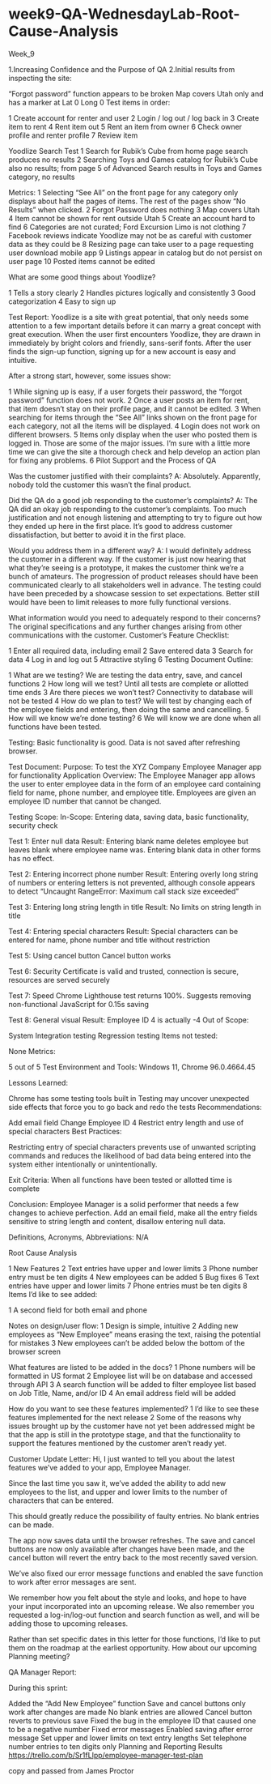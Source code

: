 # week9-QA-WednesdayLab-Root-Cause-Analysis


Week_9



1.Increasing Confidence and the Purpose of QA
2.Initial results from inspecting the site:

“Forgot password” function appears to be broken
Map covers Utah only and has a marker at Lat 0 Long 0
Test items in order:

1 Create account for renter and user
2 Login / log out / log back in
3 Create item to rent
4 Rent item out
5 Rent an item from owner
6 Check owner profile and renter profile
7 Review item


Yoodlize Search Test
1 Search for Rubik’s Cube from home page search produces no results
2 Searching Toys and Games catalog for Rubik’s Cube also no results; from page 5 of Advanced Search results in Toys and Games category, no results


Metrics:
1 Selecting “See All” on the front page for any category only displays about half the pages of items. The rest of the pages show “No Results” when clicked.
2 Forgot Password does nothing
3 Map covers Utah
4 Item cannot be shown for rent outside Utah
5 Create an account hard to find
6 Categories are not curated; Ford Excursion Limo is not clothing
7 Facebook reviews indicate Yoodlize may not be as careful with customer data as they could be
8 Resizing page can take user to a page requesting user download mobile app
9 Listings appear in catalog but do not persist on user page
10 Posted items cannot be edited



What are some good things about Yoodlize?

1 Tells a story clearly
2 Handles pictures logically and consistently
3 Good categorization
4 Easy to sign up



Test Report:
Yoodlize is a site with great potential, that only needs some attention to a few important details before it can marry a great concept with great execution. When the user first encounters Yoodlize, they are drawn in immediately by bright colors and friendly, sans-serif fonts. After the user finds the sign-up function, signing up for a new account is easy and intuitive.

After a strong start, however, some issues show:

1 While signing up is easy, if a user forgets their password, the “forgot password” function does not work.
2 Once a user posts an item for rent, that item doesn’t stay on their profile page, and it cannot be edited.
3 When searching for items through the “See All” links shown on the front page for each category, not all the items will be displayed.
4 Login does not work on different browsers.
5 Items only display when the user who posted them is logged in. Those are some of the major issues. I’m sure with a little more time we can give the site a thorough check and help develop an action plan for fixing any problems.
6 Pilot Support and the Process of QA

Was the customer justified with their complaints?
A: Absolutely. Apparently, nobody told the customer this wasn’t the final product.

Did the QA do a good job responding to the customer’s complaints?
A: The QA did an okay job responding to the customer’s complaints. Too much justification and not enough listening and attempting to try to figure out how they ended up here in the first place. It’s good to address customer dissatisfaction, but better to avoid it in the first place.

Would you address them in a different way?
A: I would definitely address the customer in a different way. If the customer is just now hearing that what they’re seeing is a prototype, it makes the customer think we’re a bunch of amateurs. The progression of product releases should have been communicated clearly to all stakeholders well in advance. The testing could have been preceded by a showcase session to set expectations. Better still would have been to limit releases to more fully functional versions.

What information would you need to adequately respond to their concerns?
The original specifications and any further changes arising from other communications with the customer. Customer’s Feature Checklist:

1 Enter all required data, including email
2 Save entered data
3 Search for data
4 Log in and log out
5 Attractive styling
6 Testing Document Outline:

1 What are we testing? We are testing the data entry, save, and cancel functions
2 How long will we test? Until all tests are complete or allotted time ends
3 Are there pieces we won’t test? Connectivity to database will not be tested
4 How do we plan to test? We will test by changing each of the employee fields and entering, then doing the same and cancelling.
5 How will we know we’re done testing?
6 We will know we are done when all functions have been tested.

Testing: Basic functionality is good. Data is not saved after refreshing browser.

Test Document:
Purpose: To test the XYZ Company Employee Manager app for functionality Application Overview: The Employee Manager app allows the user to enter employee data in the form of an employee card containing field for name, phone number, and employee title. Employees are given an employee ID number that cannot be changed.

Testing Scope:
In-Scope:
Entering data, saving data, basic functionality, security check

Test 1: Enter null data
Result: Entering blank name deletes employee but leaves blank where 
employee name was. Entering blank data in other forms has no effect. 

Test 2: Entering incorrect phone number
Result: Entering overly long string of numbers or entering letters is not prevented, 
although console appears to detect “Uncaught RangeError: Maximum call stack size exceeded”

Test 3: Entering long string length in title
Result: No limits on string length in title

Test 4: Entering special characters
Result: Special characters can be entered for name, phone number and title without restriction

Test 5: Using cancel button
Cancel button works

Test 6: Security
Certificate is valid and trusted, connection is secure, resources are served securely

Test 7: Speed
Chrome Lighthouse test returns 100%. Suggests removing non-functional JavaScript for 0.15s saving

Test 8: General visual
Result: Employee ID 4 is actually -4
Out of Scope:

System Integration testing
Regression testing
Items not tested:

None
Metrics:

5 out of 5 
Test Environment and Tools: Windows 11, Chrome 96.0.4664.45

Lessons Learned:

Chrome has some testing tools built in
Testing may uncover unexpected side effects that force you to go back and redo the tests
Recommendations:

Add email field
Change Employee ID 4
Restrict entry length and use of special characters
Best Practices:

Restricting entry of special characters prevents use of unwanted scripting commands 
and reduces the likelihood of bad data being entered into the system either intentionally or unintentionally.

Exit Criteria:
When all functions have been tested or allotted time is complete

Conclusion:
Employee Manager is a solid performer that needs a few changes to achieve perfection. 
Add an email field, make all the entry fields sensitive to string length and content, disallow entering null data.

Definitions, Acronyms, Abbreviations: N/A

Root Cause Analysis

1 New Features
2 Text entries have upper and lower limits
3 Phone number entry must be ten digits
4 New employees can be added
5 Bug fixes
6 Text entries have upper and lower limits
7 Phone entries must be ten digits
8 Items I’d like to see added:

1 A second field for both email and phone

Notes on design/user flow:
1 Design is simple, intuitive
2 Adding new employees as “New Employee” means erasing the text, raising the potential for mistakes
3 New employees can’t be added below the bottom of the browser screen

What features are listed to be added in the docs?
1 Phone numbers will be formatted in US format
2 Employee list will be on database and accessed through API
3 A search function will be added to filter employee list based on Job Title, Name, and/or ID
4 An email address field will be added

How do you want to see these features implemented?
1 I’d like to see these features implemented for the next release
2 Some of the reasons why issues brought up by the customer have not yet been addressed might be that the app is still in the prototype stage, and that the functionality to support the features mentioned by the customer aren’t ready yet.

Customer Update Letter:
Hi, I just wanted to tell you about the latest features we’ve added to your app, Employee Manager.

Since the last time you saw it, we’ve added the ability to add new employees to the list, and upper and lower limits to the number of characters that can be entered.

This should greatly reduce the possibility of faulty entries. No blank entries can be made.

The app now saves data until the browser refreshes. The save and cancel buttons are now only available after changes have been made, and the cancel button will revert the entry back to the most recently saved version.

We’ve also fixed our error message functions and enabled the save function to work after error messages are sent.

We remember how you felt about the style and looks, and hope to have your input incorporated into an upcoming release. We also remember you requested a log-in/log-out function and search function as well, and will be adding those to upcoming releases.

Rather than set specific dates in this letter for those functions, I’d like to put them on the roadmap at the earliest opportunity. How about our upcoming Planning meeting?

QA Manager Report:

During this sprint:

Added the “Add New Employee” function
Save and cancel buttons only work after changes are made
No blank entries are allowed
Cancel button reverts to previous save
Fixed the bug in the employee ID that caused one to be a negative number
Fixed error messages
Enabled saving after error message
Set upper and lower limits on text entry lengths
Set telephone number entries to ten digits only
Planning and Reporting Results https://trello.com/b/Sr1fLIpp/employee-manager-test-plan

copy and passed from James Proctor
